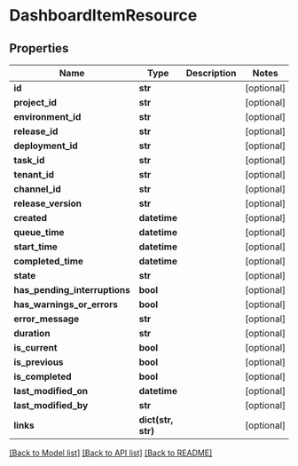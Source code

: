 # DashboardItemResource

## Properties
Name | Type | Description | Notes
------------ | ------------- | ------------- | -------------
**id** | **str** |  | [optional] 
**project_id** | **str** |  | [optional] 
**environment_id** | **str** |  | [optional] 
**release_id** | **str** |  | [optional] 
**deployment_id** | **str** |  | [optional] 
**task_id** | **str** |  | [optional] 
**tenant_id** | **str** |  | [optional] 
**channel_id** | **str** |  | [optional] 
**release_version** | **str** |  | [optional] 
**created** | **datetime** |  | [optional] 
**queue_time** | **datetime** |  | [optional] 
**start_time** | **datetime** |  | [optional] 
**completed_time** | **datetime** |  | [optional] 
**state** | **str** |  | [optional] 
**has_pending_interruptions** | **bool** |  | [optional] 
**has_warnings_or_errors** | **bool** |  | [optional] 
**error_message** | **str** |  | [optional] 
**duration** | **str** |  | [optional] 
**is_current** | **bool** |  | [optional] 
**is_previous** | **bool** |  | [optional] 
**is_completed** | **bool** |  | [optional] 
**last_modified_on** | **datetime** |  | [optional] 
**last_modified_by** | **str** |  | [optional] 
**links** | **dict(str, str)** |  | [optional] 

[[Back to Model list]](../README.md#documentation-for-models) [[Back to API list]](../README.md#documentation-for-api-endpoints) [[Back to README]](../README.md)

